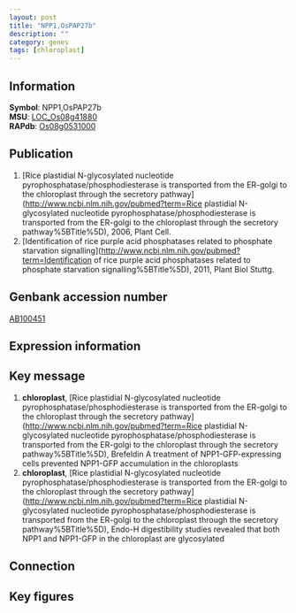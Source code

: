```yaml
---
layout: post
title: "NPP1,OsPAP27b"
description: ""
category: genes
tags: [chloroplast]
---
```


## Information
__Symbol__: NPP1,OsPAP27b  
__MSU__: [LOC_Os08g41880](http://rice.plantbiology.msu.edu/cgi-bin/ORF_infopage.cgi?orf=LOC_Os08g41880)  
__RAPdb__: [Os08g0531000](http://rapdb.dna.affrc.go.jp/viewer/gbrowse_details/irgsp1?name=Os08g0531000)  

## Publication
1. [Rice plastidial N-glycosylated nucleotide pyrophosphatase/phosphodiesterase is transported from the ER-golgi to the chloroplast through the secretory pathway](http://www.ncbi.nlm.nih.gov/pubmed?term=Rice plastidial N-glycosylated nucleotide pyrophosphatase/phosphodiesterase is transported from the ER-golgi to the chloroplast through the secretory pathway%5BTitle%5D), 2006, Plant Cell.
2. [Identification of rice purple acid phosphatases related to phosphate starvation signalling](http://www.ncbi.nlm.nih.gov/pubmed?term=Identification of rice purple acid phosphatases related to phosphate starvation signalling%5BTitle%5D), 2011, Plant Biol Stuttg.

## Genbank accession number
[AB100451](http://www.ncbi.nlm.nih.gov/nuccore/AB100451)  

## Expression information

## Key message
1. __chloroplast__, [Rice plastidial N-glycosylated nucleotide pyrophosphatase/phosphodiesterase is transported from the ER-golgi to the chloroplast through the secretory pathway](http://www.ncbi.nlm.nih.gov/pubmed?term=Rice plastidial N-glycosylated nucleotide pyrophosphatase/phosphodiesterase is transported from the ER-golgi to the chloroplast through the secretory pathway%5BTitle%5D),  Brefeldin A treatment of NPP1-GFP-expressing cells prevented NPP1-GFP accumulation in the chloroplasts
2. __chloroplast__, [Rice plastidial N-glycosylated nucleotide pyrophosphatase/phosphodiesterase is transported from the ER-golgi to the chloroplast through the secretory pathway](http://www.ncbi.nlm.nih.gov/pubmed?term=Rice plastidial N-glycosylated nucleotide pyrophosphatase/phosphodiesterase is transported from the ER-golgi to the chloroplast through the secretory pathway%5BTitle%5D),  Endo-H digestibility studies revealed that both NPP1 and NPP1-GFP in the chloroplast are glycosylated

## Connection

## Key figures



